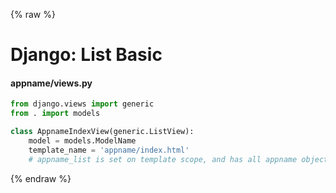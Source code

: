 {% raw %}

# Django: List Basic

#### appname/views.py
```python
from django.views import generic
from . import models

class AppnameIndexView(generic.ListView):
    model = models.ModelName
    template_name = 'appname/index.html'
    # appname_list is set on template scope, and has all appname objects
```

{% endraw %}
